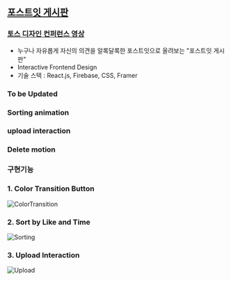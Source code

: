 ## [포스트잇 게시판](https://github.io/kylelee-js/Post-it-board)

### [토스 디자인 컨퍼런스 영상](https://www.youtube.com/watch?v=_aCtdniDpT0&list=PL1DJtS1Hv1PgAekdTPF0lKtfsqAis3HXR&index=14&ab_channel=%ED%86%A0%EC%8A%A4)

- 누구나 자유롭게 자신의 의견을 알록달록한 포스트잇으로 올려보는 "포스트잇 게시판"
- Interactive Frontend Design
- 기술 스택 : React.js, Firebase, CSS, Framer

### To be Updated

### Sorting animation

### upload interaction

### Delete motion

### 구현기능

### 1. Color Transition Button

![ColorTransition](https://user-images.githubusercontent.com/28983322/139691337-45607bd7-3ed8-4ca8-94ef-d0a4e063c46c.gif)

### 2. Sort by Like and Time

![Sorting](https://user-images.githubusercontent.com/28983322/139691356-9ecef300-68e3-477d-959b-7e3178c5d83c.gif)

### 3. Upload Interaction

![Upload](https://user-images.githubusercontent.com/28983322/140072417-d77e0dc3-5e61-4e4a-a7cb-2df48a3a0820.gif)
